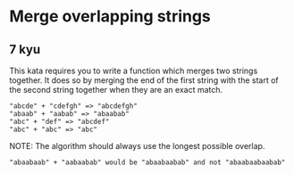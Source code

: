 # Merge overlapping strings
## 7 kyu

This kata requires you to write a function which merges two strings together. It does so by merging the end of the first string with the start of the second string together when they are an exact match.
```
"abcde" + "cdefgh" => "abcdefgh"
"abaab" + "aabab" => "abaabab"
"abc" + "def" => "abcdef"
"abc" + "abc" => "abc"
```
NOTE: The algorithm should always use the longest possible overlap.
```
"abaabaab" + "aabaabab" would be "abaabaabab" and not "abaabaabaabab"
```
